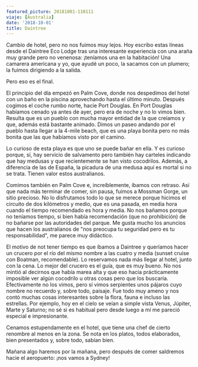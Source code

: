 ```yaml
---
featured_picture: 20181001-110111
viaje: [Australia]
date: '2018-10-01'
title: Daintree
---
```

Cambio de hotel, pero no nos fuimos muy lejos. Hoy escribo estas líneas desde el Daintree Eco Lodge tras una interesante experiencia con una araña muy grande pero no venenosa: ¡teníamos una en la habitación! Una camarera americana y yo, que ayudé un poco, la sacamos con un plumero; la fuimos dirigiendo a la salida.

Pero eso es el final.

El principio del día empezó en Palm Cove, donde nos despedimos del hotel con un baño en la piscina aprovechando hasta el último minuto. Después cogimos el coche rumbo norte, hacie Port Douglas. En Port Douglas habíamos cenado ya antes de ayer, pero era de noche y no lo vimos bien. Resulta que es un pueblo con mucha mayor entidad de la que creíamos y que, además está bastante animado. Dimos un paseo andando por el pueblo hasta llegar a la 4-mile beach, que es una playa bonita pero no más bonita que las que habíamos visto por el camino.

Lo curioso de esta playa es que uno se puede bañar en ella. Y es curioso porque, sí, hay servicio de salvamento pero también hay carteles indicando que hay medusas y que recientemente se han visto cocodrilos. Además, a diferencia de las de España, la picadura de una medusa aquí es mortal si no se trata. Tienen valor estos australianos.

Comimos también en Palm Cove e, increíblemente, íbamos con retraso. Así que nada más terminar de comer, sin pausa, fuimos a Mossman Gorge, un sitio precioso. No lo disfrutamos todo lo que se merece porque hicimos el circuito de dos kilómetros y medio, que es una pasada, en media hora cuando el tiempo recomendado es hora y media. No nos bañamos porque no teníamos tiempo, si bien había recomendación (que no prohibición) de no bañarse por las autoridades del parque. Me gusta mucho los anuncios que hacen los australianos de "nos preocupa tu seguridad pero es tu responsabilidad", me parece muy didáctico.

El motivo de not tener tiempo es que íbamos a Daintree y queríamos hacer un crucero por el río del mismo nombre a las cuatro y media (sunset cruise con Boatman, recomendable). Lo reservamos nada más llegar al hotel, junto con la cena. Lo mejor del crucero es el guía, que es muy bueno. No nos mintió al decirnos que había marea alta y que eso hacía prácticamente imposible ver algún cocodrilo u otras cosas pero que los buscaría. Efectivamente no los vimos, pero sí vimos serpientes unos pájaros cuyo nombre no recuerdo y, sobre todo, paisaje. Fue todo muy ameno y nos contó muchas cosas interesantes sobre la flora, fauna e incluso las estrellas. Por ejemplo, hoy en el cielo se veían a simple vista Venus, Júpiter, Marte y Saturno; no sé si es habitual pero desde luego a mí me pareció especial e impresionante.

Cenamos estupendamente en el hotel, que tiene una chef de cierto renombre al menos en la zona. Se nota en los platos, todos elaborados, bien presentados y, sobre todo, sabían bien.

Mañana algo haremos por la mañana, pero después de comer saldremos hacie el aeropuerto: ¡nos vamos a Sydney!